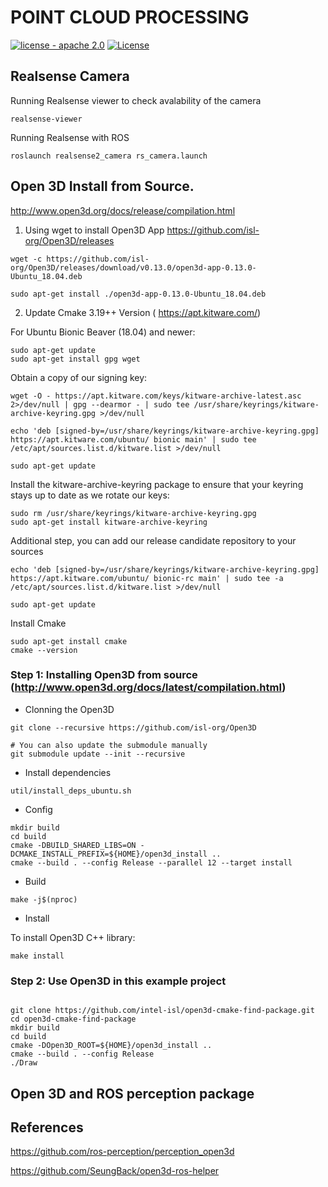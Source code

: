 # POINT CLOUD PROCESSING

[![license - apache 2.0](https://img.shields.io/:license-Apache%202.0-yellowgreen.svg)](https://opensource.org/licenses/Apache-2.0)
[![License](https://img.shields.io/badge/License-BSD%203--Clause-blue.svg)](https://opensource.org/licenses/BSD-3-Clause)





## Realsense Camera
Running Realsense viewer to check avalability of the camera

```realsense-viewer```

Running Realsense with ROS

```roslaunch realsense2_camera rs_camera.launch```


## Open 3D Install from Source.
http://www.open3d.org/docs/release/compilation.html

1.  Using wget to install Open3D App
https://github.com/isl-org/Open3D/releases


```
wget -c https://github.com/isl-org/Open3D/releases/download/v0.13.0/open3d-app-0.13.0-Ubuntu_18.04.deb

sudo apt-get install ./open3d-app-0.13.0-Ubuntu_18.04.deb
```
2. Update Cmake 3.19++ Version ( https://apt.kitware.com/)

For Ubuntu Bionic Beaver (18.04) and newer:
```
sudo apt-get update
sudo apt-get install gpg wget
```

Obtain a copy of our signing key:
```
wget -O - https://apt.kitware.com/keys/kitware-archive-latest.asc 2>/dev/null | gpg --dearmor - | sudo tee /usr/share/keyrings/kitware-archive-keyring.gpg >/dev/null

echo 'deb [signed-by=/usr/share/keyrings/kitware-archive-keyring.gpg] https://apt.kitware.com/ubuntu/ bionic main' | sudo tee /etc/apt/sources.list.d/kitware.list >/dev/null

sudo apt-get update
```

Install the kitware-archive-keyring package to ensure that your keyring stays up to date as we rotate our keys:

```
sudo rm /usr/share/keyrings/kitware-archive-keyring.gpg
sudo apt-get install kitware-archive-keyring
```

Additional step, you can add our release candidate repository to your sources
```
echo 'deb [signed-by=/usr/share/keyrings/kitware-archive-keyring.gpg] https://apt.kitware.com/ubuntu/ bionic-rc main' | sudo tee -a /etc/apt/sources.list.d/kitware.list >/dev/null

sudo apt-get update
```
Install Cmake
```
sudo apt-get install cmake
cmake --version
```



### Step 1: Installing Open3D from source (http://www.open3d.org/docs/latest/compilation.html)

 - Clonning the Open3D
 
 ```
 git clone --recursive https://github.com/isl-org/Open3D

# You can also update the submodule manually
git submodule update --init --recursive

 ```  

- Install dependencies 
```
util/install_deps_ubuntu.sh
```
- Config

```
mkdir build
cd build
cmake -DBUILD_SHARED_LIBS=ON -DCMAKE_INSTALL_PREFIX=${HOME}/open3d_install ..
cmake --build . --config Release --parallel 12 --target install
```

- Build

```
make -j$(nproc)
```
- Install

 To install Open3D C++ library:
```
make install
```
### Step 2: Use Open3D in this example project

```

git clone https://github.com/intel-isl/open3d-cmake-find-package.git
cd open3d-cmake-find-package
mkdir build
cd build
cmake -DOpen3D_ROOT=${HOME}/open3d_install ..
cmake --build . --config Release
./Draw
```

## Open 3D and ROS perception package



## References
https://github.com/ros-perception/perception_open3d

https://github.com/SeungBack/open3d-ros-helper
